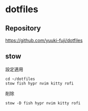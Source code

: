# dotfiles

## Repository

https://github.com/yuuki-fuji/dotfiles


## stow

設定適用
```
cd ~/dotfiles
stow fish hypr nvim kitty rofi
```

削除
```shell
stow -D fish hypr nvim kitty rofi
```
